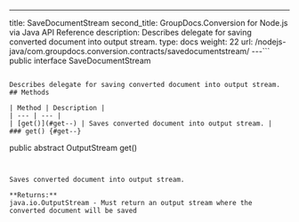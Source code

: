 ---
title: SaveDocumentStream
second_title: GroupDocs.Conversion for Node.js via Java API Reference
description: Describes delegate for saving converted document into output stream.
type: docs
weight: 22
url: /nodejs-java/com.groupdocs.conversion.contracts/savedocumentstream/
---```
public interface SaveDocumentStream
```

Describes delegate for saving converted document into output stream.
## Methods

| Method | Description |
| --- | --- |
| [get()](#get--) | Saves converted document into output stream. |
### get() {#get--}
```
public abstract OutputStream get()
```


Saves converted document into output stream.

**Returns:**
java.io.OutputStream - Must return an output stream where the converted document will be saved
